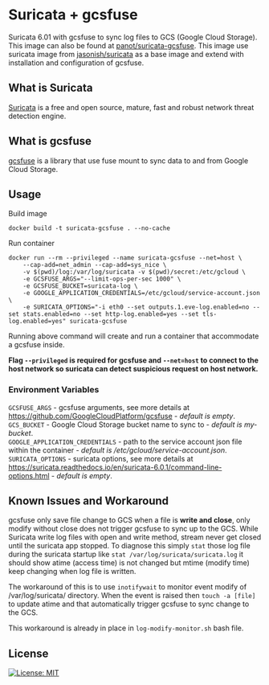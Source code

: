 # Suricata + gcsfuse
Suricata 6.01 with gcsfuse to sync log files to GCS (Google Cloud Storage). This image can also be found at [panot/suricata-gcsfuse](https://hub.docker.com/r/panot/suricata-gcsfuse). This image use suricata image from [jasonish/suricata](https://hub.docker.com/r/jasonish/suricata/) as a base image and extend with installation and configuration of gcsfuse.

## What is Suricata
[Suricata](https://suricata-ids.org) is a free and open source, mature, fast and robust network threat detection engine.

## What is gcsfuse
[gcsfuse](https://cloud.google.com/storage/docs/gcs-fuse) is a library that use fuse mount to sync data to and from Google Cloud Storage.

## Usage
Build image
```
docker build -t suricata-gcsfuse . --no-cache
```
Run container 
```
docker run --rm --privileged --name suricata-gcsfuse --net=host \
    --cap-add=net_admin --cap-add=sys_nice \
    -v $(pwd)/log:/var/log/suricata -v $(pwd)/secret:/etc/gcloud \
    -e GCSFUSE_ARGS="--limit-ops-per-sec 1000" \
    -e GCSFUSE_BUCKET=suricata-log \
    -e GOOGLE_APPLICATION_CREDENTIALS=/etc/gcloud/service-account.json \
    -e SURICATA_OPTIONS="-i eth0 --set outputs.1.eve-log.enabled=no --set stats.enabled=no --set http-log.enabled=yes --set tls-log.enabled=yes" suricata-gcsfuse 
```
Running above command will create and run a container that accommodate a gcsfuse inside.

**Flag `--privileged` is required for gcsfuse and `--net=host` to connect to the host network so suricata can detect suspicious request on host network.**

### Environment Variables
`GCSFUSE_ARGS` - gcsfuse arguments, see more details at https://github.com/GoogleCloudPlatform/gcsfuse - <i>default is empty</i>. 
`GCS_BUCKET` - Google Cloud Storage bucket name to sync to - <i>default is my-bucket</i>.  
`GOOGLE_APPLICATION_CREDENTIALS` - path to the service account json file within the container - <i>default is /etc/gcloud/service-account.json</i>.  
`SURICATA_OPTIONS` - suricata options, see more details at https://suricata.readthedocs.io/en/suricata-6.0.1/command-line-options.html - <i>default is empty</i>.

## Known Issues and Workaround
gcsfuse only save file change to GCS when a file is **write and close**, only modify without close does not trigger gcsfuse to sync up to the GCS. While Suricata write log files with open and write method, stream never get closed until the suricata app stopped. To diagnose this simply `stat` those log file during the suricata startup like `stat /var/log/suricata/suricata.log` it should show atime (access time) is not changed but mtime (modify time) keep changing when log file is written.

The workaround of this is to use `inotifywait` to monitor event modify of /var/log/suricata/ directory. When the event is raised then `touch -a [file]` to update atime and that automatically trigger gcsfuse to sync change to the GCS.

This workaround is already in place in `log-modify-monitor.sh` bash file.

## License
[![License: MIT](https://img.shields.io/badge/License-MIT-yellow.svg)](https://opensource.org/licenses/MIT)
